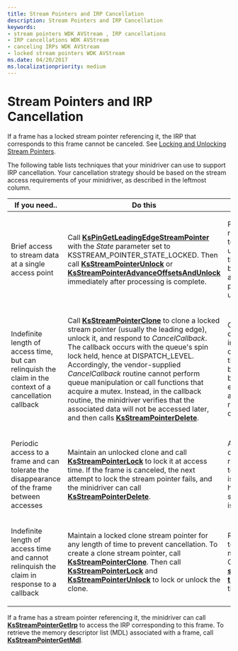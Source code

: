```yaml
---
title: Stream Pointers and IRP Cancellation
description: Stream Pointers and IRP Cancellation
keywords:
- stream pointers WDK AVStream , IRP cancellations
- IRP cancellations WDK AVStream
- canceling IRPs WDK AVStream
- locked stream pointers WDK AVStream
ms.date: 04/20/2017
ms.localizationpriority: medium
---
```


# Stream Pointers and IRP Cancellation





If a frame has a locked stream pointer referencing it, the IRP that corresponds to this frame cannot be canceled. See [Locking and Unlocking Stream Pointers](locking-and-unlocking-stream-pointers.md).

The following table lists techniques that your minidriver can use to support IRP cancellation. Your cancellation strategy should be based on the stream access requirements of your minidriver, as described in the leftmost column.

<table>
<colgroup>
<col width="33%" />
<col width="33%" />
<col width="33%" />
</colgroup>
<thead>
<tr class="header">
<th>If you need..</th>
<th>Do this</th>
<th>Comments</th>
</tr>
</thead>
<tbody>
<tr class="odd">
<td><p>Brief access to stream data at a single access point</p></td>
<td><p>Call <a href="/windows-hardware/drivers/ddi/ks/nf-ks-kspingetleadingedgestreampointer" data-raw-source="[&lt;strong&gt;KsPinGetLeadingEdgeStreamPointer&lt;/strong&gt;](/windows-hardware/drivers/ddi/ks/nf-ks-kspingetleadingedgestreampointer)"><strong>KsPinGetLeadingEdgeStreamPointer</strong></a> with the <em>State</em> parameter set to KSSTREAM_POINTER_STATE_LOCKED. Then call <a href="/windows-hardware/drivers/ddi/ks/nf-ks-ksstreampointerunlock" data-raw-source="[&lt;strong&gt;KsStreamPointerUnlock&lt;/strong&gt;](/windows-hardware/drivers/ddi/ks/nf-ks-ksstreampointerunlock)"><strong>KsStreamPointerUnlock</strong></a> or <a href="/windows-hardware/drivers/ddi/ks/nf-ks-ksstreampointeradvanceoffsetsandunlock" data-raw-source="[&lt;strong&gt;KsStreamPointerAdvanceOffsetsAndUnlock&lt;/strong&gt;](/windows-hardware/drivers/ddi/ks/nf-ks-ksstreampointeradvanceoffsetsandunlock)"><strong>KsStreamPointerAdvanceOffsetsAndUnlock</strong></a> immediately after processing is complete.</p></td>
<td><p>Provides fast responsiveness to cancellation unless the thread blocks between acquiring the pointer and unlocking it.</p></td>
</tr>
<tr class="even">
<td><p>Indefinite length of access time, but can relinquish the claim in the context of a cancellation callback</p></td>
<td><p>Call <a href="/windows-hardware/drivers/ddi/ks/nf-ks-ksstreampointerclone" data-raw-source="[&lt;strong&gt;KsStreamPointerClone&lt;/strong&gt;](/windows-hardware/drivers/ddi/ks/nf-ks-ksstreampointerclone)"><strong>KsStreamPointerClone</strong></a> to clone a locked stream pointer (usually the leading edge), unlock it, and respond to <em>CancelCallback</em>. The callback occurs with the queue's spin lock held, hence at DISPATCH_LEVEL. Accordingly, the vendor-supplied <em>CancelCallback</em> routine cannot perform queue manipulation or call functions that acquire a mutex. Instead, in the callback routine, the minidriver verifies that the associated data will not be accessed later, and then calls <a href="/windows-hardware/drivers/ddi/ks/nf-ks-ksstreampointerdelete" data-raw-source="[&lt;strong&gt;KsStreamPointerDelete&lt;/strong&gt;](/windows-hardware/drivers/ddi/ks/nf-ks-ksstreampointerdelete)"><strong>KsStreamPointerDelete</strong></a>.</p></td>
<td><p>Can be more difficult to implement, but often provides the best balance between efficient access and quick response to cancellation.</p></td>
</tr>
<tr class="odd">
<td><p>Periodic access to a frame and can tolerate the disappearance of the frame between accesses</p></td>
<td><p>Maintain an unlocked clone and call <a href="/windows-hardware/drivers/ddi/ks/nf-ks-ksstreampointerlock" data-raw-source="[&lt;strong&gt;KsStreamPointerLock&lt;/strong&gt;](/windows-hardware/drivers/ddi/ks/nf-ks-ksstreampointerlock)"><strong>KsStreamPointerLock</strong></a> to lock it at access time. If the frame is canceled, the next attempt to lock the stream pointer fails, and the minidriver can call <a href="/windows-hardware/drivers/ddi/ks/nf-ks-ksstreampointerdelete" data-raw-source="[&lt;strong&gt;KsStreamPointerDelete&lt;/strong&gt;](/windows-hardware/drivers/ddi/ks/nf-ks-ksstreampointerdelete)"><strong>KsStreamPointerDelete</strong></a>.</p></td>
<td><p>As with the first option, responsiveness to cancellation is a function of how long the stream pointer is locked.</p></td>
</tr>
<tr class="even">
<td><p>Indefinite length of access time and cannot relinquish the claim in response to a callback</p></td>
<td><p>Maintain a locked clone stream pointer for any length of time to prevent cancellation. To create a clone stream pointer, call <a href="/windows-hardware/drivers/ddi/ks/nf-ks-ksstreampointerclone" data-raw-source="[&lt;strong&gt;KsStreamPointerClone&lt;/strong&gt;](/windows-hardware/drivers/ddi/ks/nf-ks-ksstreampointerclone)"><strong>KsStreamPointerClone</strong></a>. Then call <a href="/windows-hardware/drivers/ddi/ks/nf-ks-ksstreampointerlock" data-raw-source="[&lt;strong&gt;KsStreamPointerLock&lt;/strong&gt;](/windows-hardware/drivers/ddi/ks/nf-ks-ksstreampointerlock)"><strong>KsStreamPointerLock</strong></a> and <a href="/windows-hardware/drivers/ddi/ks/nf-ks-ksstreampointerunlock" data-raw-source="[&lt;strong&gt;KsStreamPointerUnlock&lt;/strong&gt;](/windows-hardware/drivers/ddi/ks/nf-ks-ksstreampointerunlock)"><strong>KsStreamPointerUnlock</strong></a> to lock or unlock the clone.</p></td>
<td><p>Responsiveness to cancellation may be poor. Consider using <a href="/windows-hardware/drivers/ddi/ks/nf-ks-ksstreampointerscheduletimeout" data-raw-source="[&lt;strong&gt;stream pointer timeouts&lt;/strong&gt;](/windows-hardware/drivers/ddi/ks/nf-ks-ksstreampointerscheduletimeout)"><strong>stream pointer timeouts</strong></a> with this technique.</p></td>
</tr>
</tbody>
</table>

 

If a frame has a stream pointer referencing it, the minidriver can call [**KsStreamPointerGetIrp**](/windows-hardware/drivers/ddi/ks/nf-ks-ksstreampointergetirp) to access the IRP corresponding to this frame. To retrieve the memory descriptor list (MDL) associated with a frame, call [**KsStreamPointerGetMdl**](/windows-hardware/drivers/ddi/ks/nf-ks-ksstreampointergetmdl).

